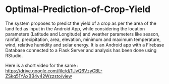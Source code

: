 # Optimal-Prediction-of-Crop-Yield

The system proposes to predict the yield of a crop as per the area of the land fed as input in the Android App, while considering the location parameters (Latitude and Longitude) and weather parameters like season, rainfall, precipitation, area, elevation, minimum and maximum temperature, wind, relative humidity and solar energy. It is an Android app with a Firebase Database connected to a Flask Server and analysis has been done using RStudio. 

Here is a short video for the same : https://drive.google.com/file/d/1UvQ6VzyCBL-ZSkq51YAxBB4y42Wzzsto/view


